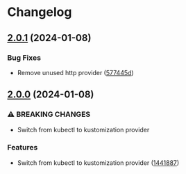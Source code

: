 # Changelog

## [2.0.1](https://github.com/e-breuninger/terraform-module-olm/compare/v2.0.0...v2.0.1) (2024-01-08)


### Bug Fixes

* Remove unused http provider ([577445d](https://github.com/e-breuninger/terraform-module-olm/commit/577445dec7e294929e593d0db0b67b01872f13d1))

## [2.0.0](https://github.com/e-breuninger/terraform-module-olm/compare/v1.1.0...v2.0.0) (2024-01-08)


### ⚠ BREAKING CHANGES

* Switch from kubectl to kustomization provider

### Features

* Switch from kubectl to kustomization provider ([1441887](https://github.com/e-breuninger/terraform-module-olm/commit/14418872540bce760f687488086a27025236152f))
